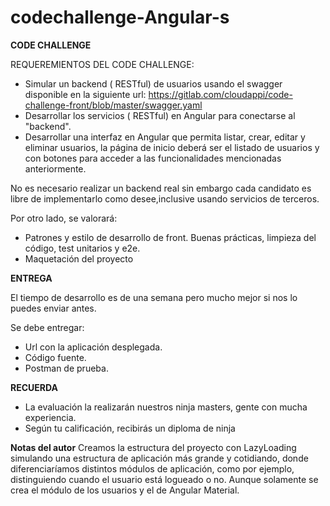# codechallenge-Angular-s

**CODE CHALLENGE**

REQUEREMIENTOS DEL CODE CHALLENGE:
- Simular	un	backend	( RESTful) de usuarios usando el swagger disponible en la siguiente url: https://gitlab.com/cloudappi/code-challenge-front/blob/master/swagger.yaml
- Desarrollar	los	servicios	( RESTful)	en	Angular	para conectarse	al "backend".
- Desarrollar una interfaz en Angular que permita listar, crear, editar y eliminar usuarios, la página de inicio deberá ser el listado de usuarios y con botones para acceder a las funcionalidades mencionadas anteriormente.

No es necesario realizar un	backend	real sin embargo cada candidato	es libre de implementarlo como desee,inclusive	usando	servicios de terceros.

Por	otro	lado,	se	valorará:
- Patrones y estilo de desarrollo de front. Buenas prácticas, limpieza del código, test unitarios y e2e.
- Maquetación	del	proyecto


**ENTREGA**

El tiempo de desarrollo es de una semana pero mucho mejor si nos lo puedes
enviar antes.

Se debe entregar:

- Url con la aplicación desplegada.
- Código fuente.
- Postman de prueba.


**RECUERDA**

- La evaluación la realizarán nuestros ninja masters, gente con mucha experiencia.
- Según tu calificación, recibirás un diploma de ninja




**Notas del autor**
Creamos la estructura del proyecto con LazyLoading simulando una estructura de aplicación más grande y cotidiando, donde diferenciaríamos distintos módulos de aplicación, como por ejemplo, distinguiendo cuando el usuario está logueado o no.
Aunque solamente se crea el módulo de los usuarios y el de Angular Material.